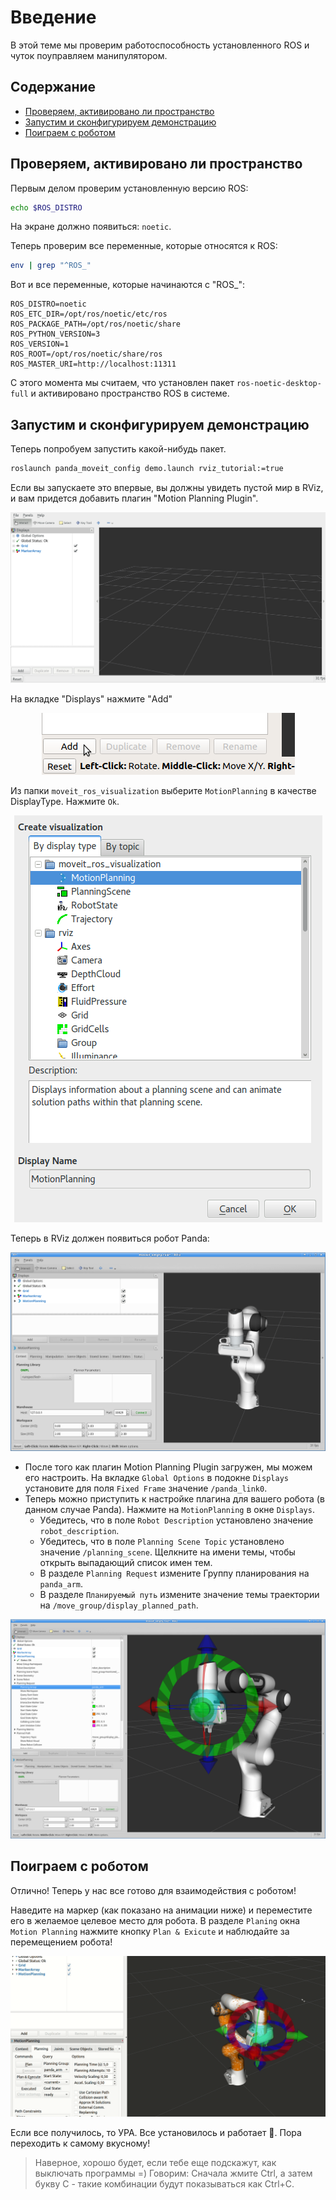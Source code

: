 # Введение

В этой теме мы проверим работоспособность установленного ROS и чуток поуправляем манипулятором.

## Содержание

- [Проверяем, активировано ли пространство](#проверяем-активировано-ли-пространство)
- [Запустим и сконфигурируем демонстрацию](#запустим-и-сконфигурируем-демонстрацию)
- [Поиграем с роботом](#поиграем-с-роботом)

## Проверяем, активировано ли пространство

Первым делом проверим установленную версию ROS:

```bash
echo $ROS_DISTRO
```

На экране должно появиться: `noetic`.

Теперь проверим все переменные, которые относятся к ROS:

```bash
env | grep "^ROS_"
```

Вот и все переменные, которые начинаются с "ROS_":

```
ROS_DISTRO=noetic
ROS_ETC_DIR=/opt/ros/noetic/etc/ros
ROS_PACKAGE_PATH=/opt/ros/noetic/share
ROS_PYTHON_VERSION=3
ROS_VERSION=1
ROS_ROOT=/opt/ros/noetic/share/ros
ROS_MASTER_URI=http://localhost:11311
```

С этого момента мы считаем, что установлен пакет `ros-noetic-desktop-full` и активировано пространство ROS в системе.

## Запустим и сконфигурируем демонстрацию

Теперь попробуем запустить какой-нибудь пакет.

```bash
roslaunch panda_moveit_config demo.launch rviz_tutorial:=true
```

Если вы запускаете это впервые, вы должны увидеть пустой мир в RViz, и вам придется добавить плагин "Motion Planning Plugin".

<p align="center">
    <img src=../assets/ros_topics/0_rviz_empty.png />
</p>

На вкладке "Displays" нажмите "Add"

<p align="center">
    <img src=../assets/ros_topics/0_rviz_click_add.png />
</p>

Из папки `moveit_ros_visualization` выберите `MotionPlanning` в качестве DisplayType. Нажмите `Ok`.

<p align="center">
    <img src=../assets/ros_topics/0_rviz_plugin_motion_planning_add.png />
</p>

Теперь в RViz должен появиться робот Panda:

<p align="center">
    <img src=../assets/ros_topics/0_rviz_start.png />
</p>

* После того как плагин Motion Planning Plugin загружен, мы можем его настроить. На вкладке `Global Options` в подокне `Displays` установите для поля `Fixed Frame` значение `/panda_link0`.
* Теперь можно приступить к настройке плагина для вашего робота (в данном случае Panda). Нажмите на `MotionPlanning` в окне `Displays`.
    * Убедитесь, что в поле `Robot Description` установлено значение `robot_description`.
    * Убедитесь, что в поле `Planning Scene Topic` установлено значение `/planning_scene`. Щелкните на имени темы, чтобы открыть выпадающий список имен тем.
    * В разделе `Planning Request` измените Группу планирования на `panda_arm`.
    * В разделе `Планируемый путь` измените значение темы траектории на `/move_group/display_planned_path`.

<p align="center">
    <img src=../assets/ros_topics/0_rviz_plugin_start.png />
</p>

## Поиграем с роботом

Отлично! Теперь у нас все готово для взаимодействия с роботом!

Наведите на маркер (как показано на анимации ниже) и переместите его в желаемое целевое место для робота. В разделе `Planing` окна `Motion Planning` нажмите кнопку `Plan & Exicute` и наблюдайте за перемещением робота!

<p align="center">
    <img src=../assets/ros_topics/0_rviz_move_panda.gif />
</p>

Если все получилось, то УРА. Все установилось и работает 🎉. Пора переходить к самому вкусному!

> Наверное, хорошо будет, если тебе еще подскажут, как выключать программы =) Говорим: Сначала жмите Ctrl, а затем букву C - такие комбинации будут показываться как Ctrl+C.
